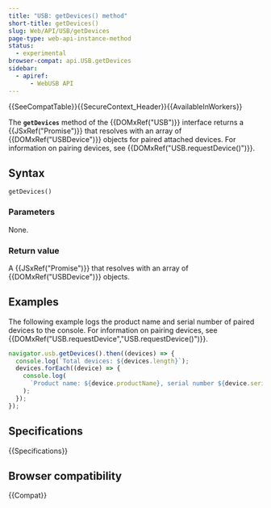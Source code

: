 ```yaml
---
title: "USB: getDevices() method"
short-title: getDevices()
slug: Web/API/USB/getDevices
page-type: web-api-instance-method
status:
  - experimental
browser-compat: api.USB.getDevices
sidebar:
  - apiref:
      - WebUSB API
---
```


{{SeeCompatTable}}{{SecureContext_Header}}{{AvailableInWorkers}}

The **`getDevices`** method of the {{DOMxRef("USB")}} interface
returns a {{JSxRef("Promise")}} that resolves with an array of {{DOMxRef("USBDevice")}}
objects for paired attached devices. For information on pairing devices, see
{{DOMxRef("USB.requestDevice()")}}.

## Syntax

```js-nolint
getDevices()
```

### Parameters

None.

### Return value

A {{JSxRef("Promise")}} that resolves with an array of {{DOMxRef("USBDevice")}}
objects.

## Examples

The following example logs the product name and serial number of paired devices to the
console. For information on pairing devices, see
{{DOMxRef("USB.requestDevice","USB.requestDevice()")}}.

```js
navigator.usb.getDevices().then((devices) => {
  console.log(`Total devices: ${devices.length}`);
  devices.forEach((device) => {
    console.log(
      `Product name: ${device.productName}, serial number ${device.serialNumber}`,
    );
  });
});
```

## Specifications

{{Specifications}}

## Browser compatibility

{{Compat}}

